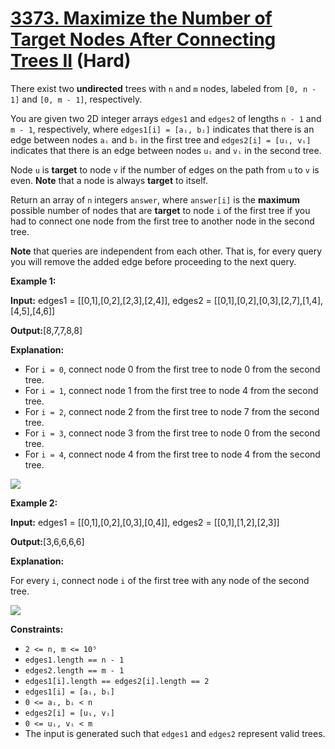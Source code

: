 # [3373. Maximize the Number of Target Nodes After Connecting Trees II][link] (Hard)

[link]: https://leetcode.com/problems/maximize-the-number-of-target-nodes-after-connecting-trees-ii/

There exist two **undirected** trees with `n` and `m` nodes, labeled from `[0, n - 1]` and `[0, m -
1]`, respectively.

You are given two 2D integer arrays `edges1` and `edges2` of lengths `n - 1` and `m - 1`,
respectively, where `edges1[i] = [aᵢ, bᵢ]` indicates that there is an edge between nodes `aᵢ` and
`bᵢ` in the first tree and `edges2[i] = [uᵢ, vᵢ]` indicates that there is an edge between nodes `uᵢ`
and `vᵢ` in the second tree.

Node `u` is **target** to node `v` if the number of edges on the path from `u` to `v` is even.
**Note** that a node is always **target** to itself.

Return an array of `n` integers `answer`, where `answer[i]` is the **maximum** possible number of
nodes that are **target** to node `i` of the first tree if you had to connect one node from the
first tree to another node in the second tree.

**Note** that queries are independent from each other. That is, for every query you will remove the
added edge before proceeding to the next query.

**Example 1:**

**Input:** edges1 = \[\[0,1\],\[0,2\],\[2,3\],\[2,4\]\], edges2 =
\[\[0,1\],\[0,2\],\[0,3\],\[2,7\],\[1,4\],\[4,5\],\[4,6\]\]

**Output:**\[8,7,7,8,8\]

**Explanation:**

- For `i = 0`, connect node 0 from the first tree to node 0 from the second tree.
- For `i = 1`, connect node 1 from the first tree to node 4 from the second tree.
- For `i = 2`, connect node 2 from the first tree to node 7 from the second tree.
- For `i = 3`, connect node 3 from the first tree to node 0 from the second tree.
- For `i = 4`, connect node 4 from the first tree to node 4 from the second tree.

![](https://assets.leetcode.com/uploads/2024/09/24/3982-1.png)

**Example 2:**

**Input:** edges1 = \[\[0,1\],\[0,2\],\[0,3\],\[0,4\]\], edges2 = \[\[0,1\],\[1,2\],\[2,3\]\]

**Output:**\[3,6,6,6,6\]

**Explanation:**

For every `i`, connect node `i` of the first tree with any node of the second tree.

![](https://assets.leetcode.com/uploads/2024/09/24/3928-2.png)

**Constraints:**

- `2 <= n, m <= 10⁵`
- `edges1.length == n - 1`
- `edges2.length == m - 1`
- `edges1[i].length == edges2[i].length == 2`
- `edges1[i] = [aᵢ, bᵢ]`
- `0 <= aᵢ, bᵢ < n`
- `edges2[i] = [uᵢ, vᵢ]`
- `0 <= uᵢ, vᵢ < m`
- The input is generated such that `edges1` and `edges2` represent valid trees.
